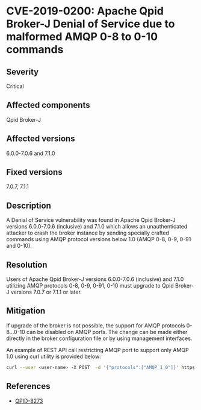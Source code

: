 # CVE-2019-0200: Apache Qpid Broker-J Denial of Service due to malformed AMQP 0-8 to 0-10 commands

## Severity

Critical

## Affected components

Qpid Broker-J

## Affected versions

6.0.0-7.0.6 and 7.1.0

## Fixed versions

7.0.7, 7.1.1

## Description

A Denial of Service vulnerability was found in Apache Qpid Broker-J
versions 6.0.0-7.0.6 (inclusive) and 7.1.0 which allows an unauthenticated
attacker to crash the broker instance by sending specially crafted
commands using AMQP protocol versions below 1.0 (AMQP 0-8, 0-9, 0-91 and
0-10).

## Resolution

Users of Apache Qpid Broker-J versions 6.0.0-7.0.6 (inclusive) and 7.1.0
utilizing AMQP protocols 0-8, 0-9, 0-91, 0-10 must upgrade to Qpid
Broker-J versions 7.0.7 or 7.1.1 or later.

## Mitigation

If upgrade of the broker is not possible, the support for AMQP protocols
0-8...0-10 can be disabled on AMQP ports. The change can be made either
directly in the broker configuration file or by using management interfaces.

An example of REST API call restricting AMQP port to support only AMQP 1.0
using curl utility is provided below:

```sh
curl --user <user-name> -X POST  -d '{"protocols":["AMQP_1_0"]}' https://<broker host>:<broker port>/api/latest/port/<port name>
```

## References

 - [QPID-8273](https://issues.apache.org/jira/browse/QPID-8273)
